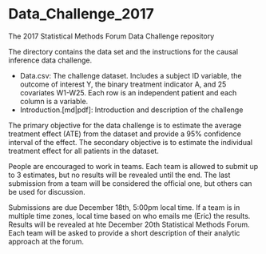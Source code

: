 # Data_Challenge_2017
The 2017 Statistical Methods Forum Data Challenge repository

The directory contains the data set and the instructions for the causal inference data challenge.

* Data.csv: The challenge dataset. Includes a subject ID variable, the outcome of interest Y, the binary treatment indicator A, and 25 covariates W1-W25. Each row is an independent patient and each column is a variable.
* Introduction.[md|pdf]: Introduction and description of the challenge

The primary objective for the data challenge is to estimate the average treatment effect (ATE) from the dataset and provide a 95% confidence interval of the effect. The secondary objective is to estimate the individual treatment effect for all patients in the dataset.

People are encouraged to work in teams. Each team is allowed to submit up to 3 estimates, but no results will be revealed until the end. The last submission from a team will be considered the official one, but others can be used for discussion.

Submissions are due December 18th, 5:00pm local time. If a team is in multiple time zones, local time based on who emails me (Eric) the results. Results will be revealed at hte December 20th Statistical Methods Forum. Each team will be asked to provide a short description of their analytic approach at the forum.
